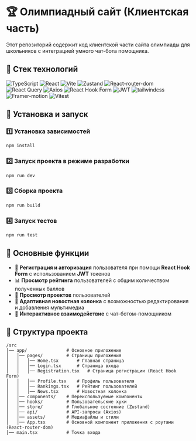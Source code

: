 # 🏆 Олимпиадный сайт (Клиентская часть)

Этот репозиторий содержит код клиентской части сайта олимпиады для школьников с интеграцией умного чат-бота помощника.

## 🚀 Стек технологий

<p align="left">
  <img src="https://img.shields.io/badge/TypeScript-3178C6?style=for-the-badge&logo=typescript&logoColor=white" alt="TypeScript" />
  <img src="https://img.shields.io/badge/React-20232A?style=for-the-badge&logo=react&logoColor=61DAFB" alt="React" />
  <img src="https://img.shields.io/badge/Vite-B73BFE?style=for-the-badge&logo=vite&logoColor=FFD62E" alt="Vite" />
<img src='https://img.shields.io/badge/Zustand-FBA433?style=for-the-badge&logoColor=white' alt="Zustand"/>
  <img src='https://img.shields.io/badge/React_Router-CA4245?style=for-the-badge&logo=react-router&logoColor=white' alt="React-router-dom"/>
  <img src="https://img.shields.io/badge/React_Query-FF4154?style=for-the-badge&logo=react-query&logoColor=white" alt="React Query" />
  <img src="https://img.shields.io/badge/Axios-5A29E4?style=for-the-badge&logo=axios&logoColor=white" alt="Axios" />
  <img src="https://img.shields.io/badge/React_Hook_Form-EC5990?style=for-the-badge&logo=reacthookform&logoColor=white" alt="React Hook Form" />
<img src='https://img.shields.io/badge/JWT-000000?style=for-the-badge&logo=JSON%20web%20tokens&logoColor=white' alt="JWT"/>
<img src='https://img.shields.io/badge/Tailwind_CSS-black?style=for-the-badge&logo=tailwind-css&logoColor=blue' alt="tailwindcss">
  <img src='https://img.shields.io/badge/Framer motion-black?style=for-the-badge&logo=framer&logoColor=white' alt="Framer-motion"/>
  <img src="https://img.shields.io/badge/Vitest-%236E9F18?style=for-the-badge&logo=Vitest&logoColor=%23fcd703" alt="Vitest" />
</p>

## 🔧 Установка и запуск

### 1️⃣ Установка зависимостей

```sh
npm install
```

### 2️⃣ Запуск проекта в режиме разработки

```sh
npm run dev
```

### 3️⃣ Сборка проекта

```sh
npm run build
```

### 4️⃣ Запуск тестов

```sh
npm run test
```

## 🌟 Основные функции

- 🔑 **Регистрация и авторизация** пользователя при помощи **React Hook Form** с использованием **JWT** токенов
- 📊 **Просмотр рейтинга** пользователей с общим количеством полученных баллов
- 📂 **Просмотр проектов** пользователей
- 📰 **Адаптивная новостная колонка** с возможностью редактирования и добавления мультимедиа
- 🤖 **Интерактивное взаимодействие** с чат-ботом-помощником

## 📂 Структура проекта

```
/src
│── app/               # Основное приложение
│   │── pages/         # Страницы приложения
│   │   │── Home.tsx       # Главная страница
│   │   │── Login.tsx      # Страница входа
│   │   │── Registration.tsx   # Страница регистрации (React Hook Form)
│   │   │── Profile.tsx    # Профиль пользователя
│   │   │── Rankings.tsx   # Рейтинг пользователей
│   │   │── News.tsx       # Новостная колонка
│   │── components/    # Переиспользуемые компоненты
│   │── hooks/         # Пользовательские хуки
│   │── store/         # Глобальное состояние (Zustand)
│   │── api/           # API-запросы (Axios)
│   │── assets/        # Медиафайлы и стили
│   │── App.tsx        # Основной компонент приложения с роутами (React-router-dom)
│── main.tsx           # Точка входа
```
